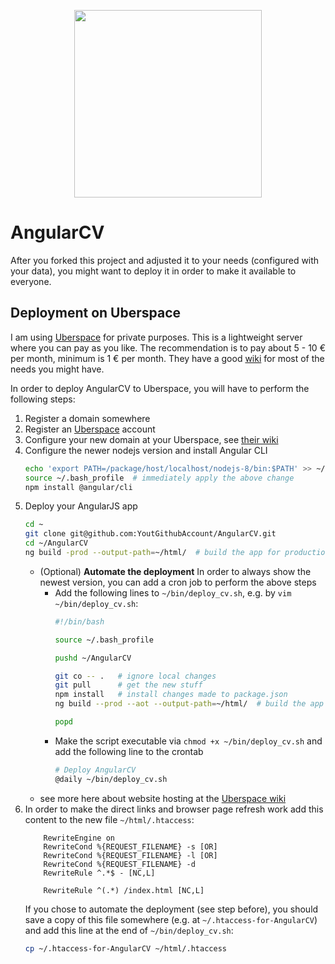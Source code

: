 <p align="center">
  <img src="https://raw.githubusercontent.com/StegSchreck/AngularCV/master/src/assets/img/AngularCV.png" width="300px">
</p>

# AngularCV
After you forked this project and adjusted it to your needs (configured with your data), you might want to deploy it in order to make it available to everyone.

## Deployment on Uberspace
I am using [Uberspace](https://uberspace.de/) for private purposes. This is a lightweight server where you can pay as you like. The recommendation is to pay about 5 - 10 € per month, minimum is 1 € per month. They have a good [wiki](https://manual.uberspace.de/) for most of the needs you might have.

In order to deploy AngularCV to Uberspace, you will have to perform the following steps:
1.  Register a domain somewhere
2.  Register an [Uberspace](https://uberspace.de/) account
3.  Configure your new domain at your Uberspace, see [their wiki](https://manual.uberspace.de/web-domains.html)
4.  Configure the newer nodejs version and install Angular CLI
    ```sh
    echo 'export PATH=/package/host/localhost/nodejs-8/bin:$PATH' >> ~/.bash_profile  # use the newer nodejs version, as this is not the default
    source ~/.bash_profile  # immediately apply the above change
    npm install @angular/cli
    ```
5.  Deploy your AngularJS app
    ```sh
    cd ~
    git clone git@github.com:YoutGithubAccount/AngularCV.git
    cd ~/AngularCV
    ng build -prod --output-path=~/html/  # build the app for production environment and copy the result to the web root directory
    ```
    * (Optional) **Automate the deployment**
      In order to always show the newest version, you can add a cron job to perform the above steps
      * Add the following lines to `~/bin/deploy_cv.sh`, e.g. by `vim ~/bin/deploy_cv.sh`:
        ```sh
        #!/bin/bash
        
        source ~/.bash_profile
  
        pushd ~/AngularCV
        
        git co -- .   # ignore local changes
        git pull      # get the new stuff
        npm install   # install changes made to package.json
        ng build --prod --aot --output-path=~/html/  # build the app for production environment and copy the result to the web root directory
        
        popd
        ```
      * Make the script executable via `chmod +x ~/bin/deploy_cv.sh` and add the following line to the crontab
        ```sh
        # Deploy AngularCV
        @daily ~/bin/deploy_cv.sh
        ``` 
    * see more here about website hosting at the [Uberspace wiki](https://manual.uberspace.de/web-documentroot.html)
6.  In order to make the direct links and browser page refresh work add this content to the new file `~/html/.htaccess`:
    ```
        RewriteEngine on
        RewriteCond %{REQUEST_FILENAME} -s [OR]
        RewriteCond %{REQUEST_FILENAME} -l [OR]
        RewriteCond %{REQUEST_FILENAME} -d
        RewriteRule ^.*$ - [NC,L]
    
        RewriteRule ^(.*) /index.html [NC,L]
    ```
    If you chose to automate the deployment (see step before), you should save a copy of this file somewhere (e.g. at `~/.htaccess-for-AngularCV`) and add this line at the end of `~/bin/deploy_cv.sh`:
    ```sh
    cp ~/.htaccess-for-AngularCV ~/html/.htaccess
    ```
